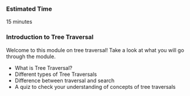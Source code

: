 ### Estimated Time

15 minutes

### Introduction to Tree Traversal

Welcome to this module on tree traversal! Take a look at what you will go through the module.

  - What is Tree Traversal?
  - Different types of Tree Traversals
  - Difference between traversal and search
  - A quiz to check your understanding of concepts of tree traversals

